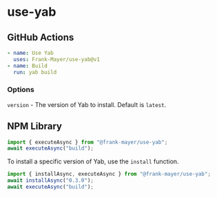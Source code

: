 # use-yab

## GitHub Actions

```yaml
- name: Use Yab
  uses: Frank-Mayer/use-yab@v1
- name: Build
  run: yab build
```

### Options

`version` - The version of Yab to install. Default is `latest`.

## NPM Library

```javascript
import { executeAsync } from "@frank-mayer/use-yab";
await executeAsync("build");
```

To install a specific version of Yab, use the `install` function.

```javascript
import { installAsync, executeAsync } from "@frank-mayer/use-yab";
await installAsync("0.3.0");
await executeAsync("build");
```
